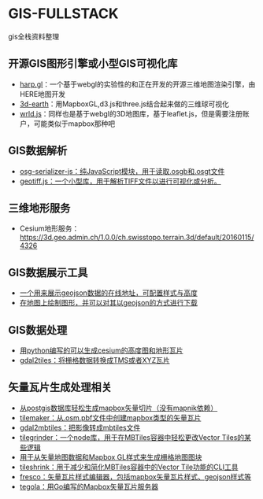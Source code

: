 # GIS-FULLSTACK
gis全栈资料整理

## 开源GIS图形引擎或小型GIS可视化库
- [harp.gl](https://github.com/heremaps/harp.gl)：一个基于webgl的实验性的和正在开发的开源三维地图渲染引擎，由HERE地图开发
- [3d-earth](https://github.com/cheeaun/3d-earth)：用MapboxGL,d3.js和three.js结合起来做的三维球可视化
- [wrld.js](https://github.com/wrld3d/wrld.js)：同样也是基于webgl的3D地图库，基于leaflet.js，但是需要注册账户，可能类似于mapbox那种吧


## GIS数据解析
- [osg-serializer-js：纯JavaScript模块，用于读取.osgb和.osgt文件](https://github.com/eran-pinhas/osg-serializer-js)
- [geotiff.js：一个小型库，用于解析TIFF文件以进行可视化或分析。](https://github.com/geotiffjs/geotiff.js)


## 三维地形服务
- Cesium地形服务：https://3d.geo.admin.ch/1.0.0/ch.swisstopo.terrain.3d/default/20160115/4326


## GIS数据展示工具
- [一个用来展示geojson数据的在线地址，可配置样式与高度](https://maptime-ams.github.io/geojson-3d/)
- [在地图上绘制图形，并可以对其以geojson的方式进行下载](https://labs.mapbox.com/svg-to-geojson/)


## GIS数据处理
- [用python编写的可以生成cesium的高度图和地形瓦片](https://github.com/giohappy/gdal2cesium)
- [gdal2tiles：将栅格数据转换成TMS或者XYZ瓦片](https://github.com/Luqqk/gdal2tiles)


## 矢量瓦片生成处理相关
- [从postgis数据库轻松生成mapbox矢量切片（没有mapnik依赖）](https://github.com/philippeauriach/vector-tiles-generator)
- [tilemaker：从.osm.pbf文件中创建mapbox类型的矢量瓦片 ](https://github.com/systemed/tilemaker)
- [gdal2mbtiles：把影像转成mbtiles文件](https://github.com/ecometrica/gdal2mbtiles)
- [tilegrinder：一个node库，用于在MBTiles容器中轻松更改Vector Tiles的某些逻辑](https://github.com/rastapasta/tilegrinder)
- [用于从矢量地图数据和Mapbox GL样式来生成栅格地图图块](https://github.com/CMU-CREATE-Lab/tile-generation)
- [tileshrink：用于减少和简化MBTiles容器中的Vector Tile功能的CLI工具](https://github.com/rastapasta/tileshrink)
- [fresco：矢量瓦片样式编辑器，包括mapbox矢量瓦片样式、geojson样式等](https://github.com/go-spatial/fresco)
- [tegola：用Go编写的Mapbox矢量瓦片服务器](https://github.com/go-spatial/tegola)